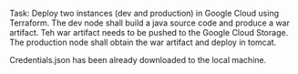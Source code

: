 Task: Deploy two instances (dev and production) in Google Cloud using Terraform.
The dev node shall build a java source code and produce a war artifact. Teh war artifact needs to be pushed to the Google Cloud Storage.
The production node shall obtain the war artifact and deploy in tomcat. 

Credentials.json has been already downloaded to the local machine.